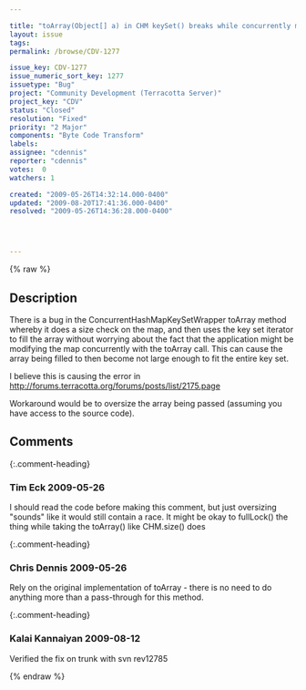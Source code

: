 ```yaml
---

title: "toArray(Object[] a) in CHM keySet() breaks while concurrently modifying the map"
layout: issue
tags: 
permalink: /browse/CDV-1277

issue_key: CDV-1277
issue_numeric_sort_key: 1277
issuetype: "Bug"
project: "Community Development (Terracotta Server)"
project_key: "CDV"
status: "Closed"
resolution: "Fixed"
priority: "2 Major"
components: "Byte Code Transform"
labels: 
assignee: "cdennis"
reporter: "cdennis"
votes:  0
watchers: 1

created: "2009-05-26T14:32:14.000-0400"
updated: "2009-08-20T17:41:36.000-0400"
resolved: "2009-05-26T14:36:28.000-0400"




---
```


{% raw %}

## Description

<div markdown="1" class="description">

There is a bug in the ConcurrentHashMapKeySetWrapper toArray method whereby it does a size check on the map, and then uses the key set iterator to fill the array without worrying about the fact that the application might be modifying the map concurrently with the toArray call.  This can cause the array being filled to then become not large enough to fit the entire key set.

I believe this is causing the error in http://forums.terracotta.org/forums/posts/list/2175.page

Workaround would be to oversize the array being passed (assuming you have access to the source code).

</div>

## Comments


{:.comment-heading}
### **Tim Eck** <span class="date">2009-05-26</span>

<div markdown="1" class="comment">

I should read the code before making this comment, but just oversizing "sounds" like it would still contain a race. It might be okay to fullLock() the thing while taking the toArray() like CHM.size() does


</div>


{:.comment-heading}
### **Chris Dennis** <span class="date">2009-05-26</span>

<div markdown="1" class="comment">

Rely on the original implementation of toArray - there is no need to do anything more than a pass-through for this method.

</div>


{:.comment-heading}
### **Kalai Kannaiyan** <span class="date">2009-08-12</span>

<div markdown="1" class="comment">

Verified the fix on trunk with svn rev12785

</div>



{% endraw %}
